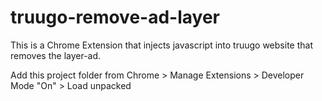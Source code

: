 # truugo-remove-ad-layer

This is a Chrome Extension that injects javascript into truugo website that removes the layer-ad.

Add this project folder from Chrome > Manage Extensions > Developer Mode "On" > Load unpacked
